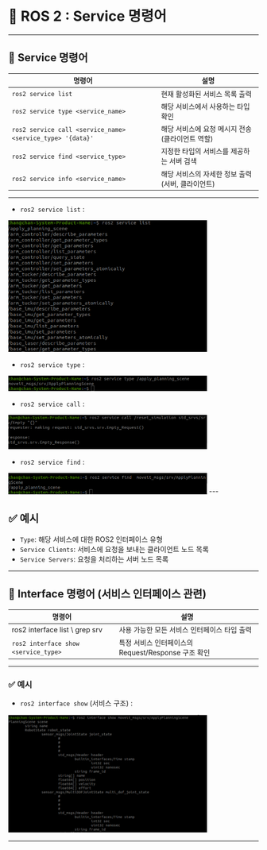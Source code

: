 
# 🧮 ROS 2 : Service 명령어

---

## 📡 Service 명령어

| 명령어 | 설명 |
|--------|------|
| `ros2 service list` | 현재 활성화된 서비스 목록 출력 |
| `ros2 service type <service_name>` | 해당 서비스에서 사용하는 타입 확인 |
| `ros2 service call <service_name> <service_type> '{data}'` | 해당 서비스에 요청 메시지 전송 (클라이언트 역할) |
| `ros2 service find <service_type>` | 지정한 타입의 서비스를 제공하는 서버 검색 |
| `ros2 service info <service_name>` | 해당 서비스의 자세한 정보 출력 (서버, 클라이언트) |

---

- `ros2 service list` :

<img src="service list.png" alt="service list" width="400"/>

- `ros2 service type` :

<img src="service type.png" alt="service type" width="400"/>

- `ros2 service call` :

<img src="service call.png" alt="service call" width="400"/>

- `ros2 service find` :

<img src="service find.png" alt="service find" width="400"/>
---

## ✅ 예시

- `Type`: 해당 서비스에 대한 ROS2 인터페이스 유형
- `Service Clients`: 서비스에 요청을 보내는 클라이언트 노드 목록
- `Service Servers`: 요청을 처리하는 서버 노드 목록

---

## 🧩 Interface 명령어 (서비스 인터페이스 관련)

| 명령어 | 설명 |
|--------|------|
| ros2 interface list \ grep srv| 사용 가능한 모든 서비스 인터페이스 타입 출력 |
| `ros2 interface show <service_type>` | 특정 서비스 인터페이스의 Request/Response 구조 확인 |

---

### ✅ 예시

- `ros2 interface show` (서비스 구조) :

<img src="service show.png" alt="service show" width="400"/>

---
